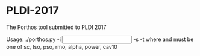 # PLDI-2017
The Porthos tool submitted to PLDI 2017

Usage: ./porthos.py -i <input> -s <source> -t <target>
where <source> and <target> must be one of sc, tso, pso, rmo, alpha, power, cav10
